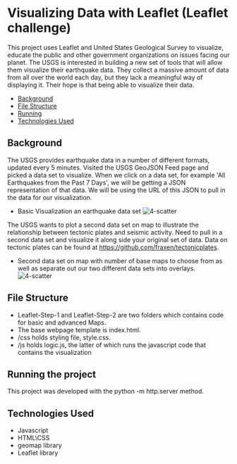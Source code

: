 # Visualizing Data with Leaflet (Leaflet challenge)

This project uses Leaflet and United States Geological Survey to visualize, educate the public and other government organizations on issues facing our planet. 
The USGS is interested in building a new set of tools that will allow them visualize their earthquake data. They collect a massive amount of data from all over 
the world each day, but they lack a meaningful way of displaying it. Their hope is that being able to visualize their data.

* [Background](#background)
* [File Structure](#file)
* [Running](#run)
* [Technologies Used](#technologies)

##  <a name="background"></a>Background
The USGS provides earthquake data in a number of different formats, updated every 5 minutes. Visited the USGS GeoJSON Feed page and picked a 
data set to visualize. When we click on a data set, for example 'All Earthquakes from the Past 7 Days', we will be getting a JSON 
representation of that data. We will be using the URL of this JSON to pull in the data for our visualization.
 * Basic Visualization an earthquake data set
	![4-scatter](Leaflet-Step-1/Images/2-BasicMap.jpg)
 
The USGS wants to plot a second data set on map to illustrate the relationship between tectonic plates and seismic activity. 
Need to pull in a second data set and visualize it along side your original set of data. 
Data on tectonic plates can be found at https://github.com/fraxen/tectonicplates.
 * Second data set on map with number of base maps to choose from as well as separate out our two different data sets into overlays.
	![4-scatter](Leaflet-Step-2/Images/5-Advanced.jpg)

## <a name="file"></a>File Structure

 * Leaflet-Step-1 and Leaflet-Step-2 are two folders which contains code for basic and advanced Maps.
 * The base webpage template is index.html.
 * /css holds styling file, style.css.
 * /js holds logic.js, the latter of which runs the javascript code that contains the visualization

##  <a name="Run"></a>Running the project

 This project was developed with the python -m http.server method.

##  <a name="technologies"></a>Technologies Used

* Javascript 
* HTML\CSS
* geomap library
* Leaflet library
